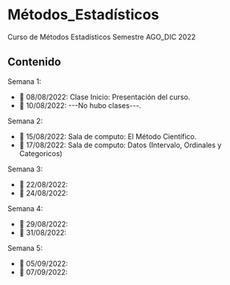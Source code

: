 # Métodos_Estadísticos
Curso de Métodos Estadísticos Semestre AGO_DIC 2022

## Contenido
Semana 1:

+ :dart: 08/08/2022: Clase Inicio: Presentación del curso.
+ :dart: 10/08/2022: ---No hubo clases---.

Semana 2:

+ :dart: 15/08/2022: Sala de computo: El Método Científico.
+ :dart: 17/08/2022: Sala de computo: Datos (Intervalo, Ordinales y Categoricos)

Semana 3:

+ :dart: 22/08/2022: 
+ :dart: 24/08/2022: 

Semana 4:

+ :dart: 29/08/2022: 
+ :dart: 31/08/2022:

Semana 5:

+ :dart: 05/09/2022:
+ :dart: 07/09/2022: 